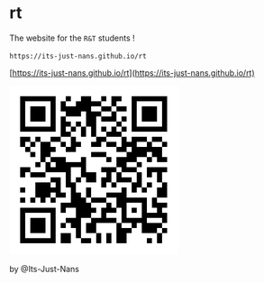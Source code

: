 # rt
 
The website for the `R&T` students !

`https://its-just-nans.github.io/rt`

[https://its-just-nans.github.io/rt](https://its-just-nans.github.io/rt)

![QR Code to this website](./data/qr_code.png)

by @Its-Just-Nans